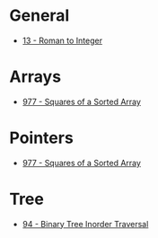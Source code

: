 # General
- [13 - Roman to Integer](https://leetcode.com/problems/roman-to-integer/)

# Arrays
- [977 - Squares of a Sorted Array](https://leetcode.com/problems/squares-of-a-sorted-array/)

# Pointers
- [977 - Squares of a Sorted Array](https://leetcode.com/problems/squares-of-a-sorted-array/)

# Tree
- [94 - Binary Tree Inorder Traversal](https://leetcode.com/problems/binary-tree-inorder-traversal/)